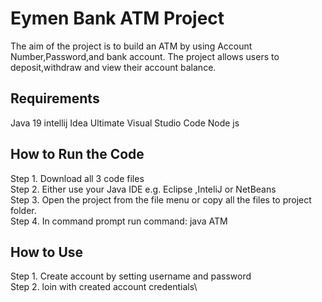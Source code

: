 # Eymen Bank ATM Project
The aim of the project is to build an ATM by using Account Number,Password,and bank account.
The project allows users to deposit,withdraw and view their account balance.

## Requirements
Java 19
intellij Idea Ultimate
Visual Studio Code
Node js

## How to Run the Code
Step 1. Download all 3 code files\
Step 2. Either use your Java IDE e.g. Eclipse ,InteliJ or NetBeans\
Step 3. Open the project from the file menu or copy all the files to project folder.\
Step 4. In command prompt run command: java ATM

## How to Use
Step 1. Create account by setting username and password\
Step 2. loin with created account credentials\

